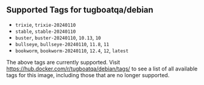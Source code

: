 ## Supported Tags for tugboatqa/debian

* `trixie`, `trixie-20240110`
* `stable`, `stable-20240110`
* `buster`, `buster-20240110`, `10.13`, `10`
* `bullseye`, `bullseye-20240110`, `11.8`, `11`
* `bookworm`, `bookworm-20240110`, `12.4`, `12`, `latest`

The above tags are currently supported. Visit https://hub.docker.com/r/tugboatqa/debian/tags/ to see a list of all available tags for this image, including those that are no longer supported.
